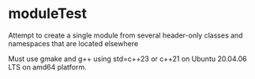 # moduleTest
Attempt to create a single module from several header-only classes and namespaces that are located elsewhere

Must use gmake and g++ using std=c++23 or c++21 on Ubuntu 20.04.06 LTS on amd64 platform.
